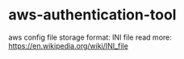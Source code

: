 # aws-authentication-tool

aws config file storage format: INI file
read more: https://en.wikipedia.org/wiki/INI_file

